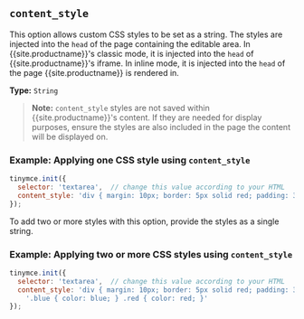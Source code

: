 ## `content_style`

This option allows custom CSS styles to be set as a string. The styles are injected into the `head` of the page containing the editable area. In {{site.productname}}'s classic mode, it is injected into the `head` of {{site.productname}}'s iframe. In inline mode, it is injected into the `head` of the page {{site.productname}} is rendered in.

**Type:** `String`

> **Note:** `content_style` styles are not saved within {{site.productname}}'s content. If they are needed for display purposes, ensure the styles are also included in the page the content will be displayed on.

### Example: Applying one CSS style using `content_style`

```js
tinymce.init({
  selector: 'textarea',  // change this value according to your HTML
  content_style: 'div { margin: 10px; border: 5px solid red; padding: 3px; }'
});
```

To add two or more styles with this option, provide the styles as a single string.

### Example: Applying two or more CSS styles using `content_style`

```js
tinymce.init({
  selector: 'textarea',  // change this value according to your HTML
  content_style: 'div { margin: 10px; border: 5px solid red; padding: 3px; } ' +
    '.blue { color: blue; } .red { color: red; }'
});
```
